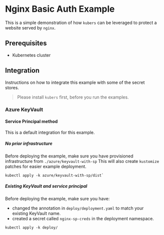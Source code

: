 # Nginx Basic Auth Example
This is a simple demonstration of how `kubers` can be leveraged to protect a website served by `nginx`.

## Prerequisites
* Kubernetes cluster

## Integration
Instructions on how to integrate this example with some of the secret stores.

> Please install `kubers` first, before you run the examples.

### Azure KeyVault

#### Service Principal method
This is a default integration for this example.

##### No prior infrastructure
Before deploying the example, make sure you have provisioned infrastructure from `./azure/keyvault-with-sp`
This will also create `kustomize` patches for easier example deployment.

```
kubectl apply -k azure/keyvault-with-sp/dist`
```

##### Existing KeyVault and service principal
Before deploying the example, make sure you have:
* changed the annotation in `deploy/deployment.yaml` to match your existing KeyVault name.
* created a secret called `nginx-sp-creds` in the deployment namespace.

```
kubectl apply -k deploy/
```
